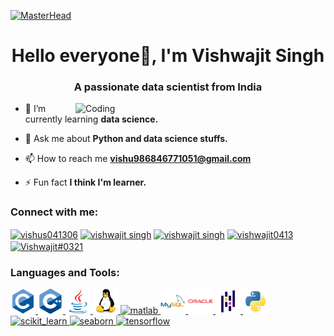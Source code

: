 [![MasterHead](https://www.dataquest.io/wp-content/uploads/2019/05/what-is-data-science-1.jpg)](https://VishuS1304.io)
<h1 align="center">Hello everyone👋, I'm Vishwajit Singh</h1>
<h3 align="center">A passionate data scientist from India</h3>
<img align="right" alt="Coding" width="400" src="https://media.giphy.com/media/qgQUggAC3Pfv687qPC/giphy.gif">

- 🌱 I’m currently learning **data science.**

- 💬 Ask me about **Python and data science stuffs.**

- 📫 How to reach me **vishu986846771051@gmail.com**

- ⚡ Fun fact **I think I'm learner.**

<h3 align="left">Connect with me:</h3>
<p align="left">
<a href="https://twitter.com/vishus041306" target="blank"><img align="center" src="https://raw.githubusercontent.com/rahuldkjain/github-profile-readme-generator/master/src/images/icons/Social/twitter.svg" alt="vishus041306" height="30" width="40" /></a>
<a href="https://linkedin.com/in/vishwajit singh" target="blank"><img align="center" src="https://raw.githubusercontent.com/rahuldkjain/github-profile-readme-generator/master/src/images/icons/Social/linked-in-alt.svg" alt="vishwajit singh" height="30" width="40" /></a>
<a href="https://fb.com/vishwajit singh" target="blank"><img align="center" src="https://raw.githubusercontent.com/rahuldkjain/github-profile-readme-generator/master/src/images/icons/Social/facebook.svg" alt="vishwajit singh" height="30" width="40" /></a>
<a href="https://instagram.com/vishwajit0413" target="blank"><img align="center" src="https://raw.githubusercontent.com/rahuldkjain/github-profile-readme-generator/master/src/images/icons/Social/instagram.svg" alt="vishwajit0413" height="30" width="40" /></a>
<a href="https://discord.gg/Vishwajit#0321" target="blank"><img align="center" src="https://raw.githubusercontent.com/rahuldkjain/github-profile-readme-generator/master/src/images/icons/Social/discord.svg" alt="Vishwajit#0321" height="30" width="40" /></a>
</p>

<h3 align="left">Languages and Tools:</h3>
<p align="left"> <a href="https://www.bing.com/images/search?view=detailV2&ccid=n%2fms1q5Y&id=1C111A2CA3363E57F3BFE0BC08BF745058C22511&thid=OIP.n_ms1q5YoHAQXXUIfeADKQHaDG&mediaurl=https%3a%2f%2fwww.ecured.cu%2fimages%2fa%2fa8%2fPandas_python.png&exph=201&expw=481&q=pandas+python&simid=608031296487645321&FORM=IRPRST&ck=E4938E97ABE2C920E4AA66233E82ABF2&selectedIndex=4" target="_blank" rel="noreferrer"> <img src="https://raw.githubusercontent.com/devicons/devicon/master/icons/c/c-original.svg" alt="c" width="40" height="40"/> </a> <a href="https://www.w3schools.com/cpp/" target="_blank" rel="noreferrer"> <img src="https://raw.githubusercontent.com/devicons/devicon/master/icons/cplusplus/cplusplus-original.svg" alt="cplusplus" width="40" height="40"/> </a> <a href="https://www.java.com" target="_blank" rel="noreferrer"> <img src="https://raw.githubusercontent.com/devicons/devicon/master/icons/java/java-original.svg" alt="java" width="40" height="40"/> </a> <a href="https://www.linux.org/" target="_blank" rel="noreferrer"> <img src="https://raw.githubusercontent.com/devicons/devicon/master/icons/linux/linux-original.svg" alt="linux" width="40" height="40"/> </a> <a href="https://www.mathworks.com/" target="_blank" rel="noreferrer"> <img src="https://upload.wikimedia.org/wikipedia/commons/2/21/Matlab_Logo.png" alt="matlab" width="40" height="40"/> </a> <a href="https://www.mysql.com/" target="_blank" rel="noreferrer"> <img src="https://raw.githubusercontent.com/devicons/devicon/master/icons/mysql/mysql-original-wordmark.svg" alt="mysql" width="40" height="40"/> </a> <a href="https://www.oracle.com/" target="_blank" rel="noreferrer"> <img src="https://raw.githubusercontent.com/devicons/devicon/master/icons/oracle/oracle-original.svg" alt="oracle" width="40" height="40"/> </a> <a href="https://pandas.pydata.org/" target="_blank" rel="noreferrer"> <img src="https://raw.githubusercontent.com/devicons/devicon/2ae2a900d2f041da66e950e4d48052658d850630/icons/pandas/pandas-original.svg" alt="pandas" width="40" height="40"/> </a> <a href="https://www.python.org" target="_blank" rel="noreferrer"> <img src="https://raw.githubusercontent.com/devicons/devicon/master/icons/python/python-original.svg" alt="python" width="40" height="40"/> </a> <a href="https://scikit-learn.org/" target="_blank" rel="noreferrer"> <img src="https://upload.wikimedia.org/wikipedia/commons/0/05/Scikit_learn_logo_small.svg" alt="scikit_learn" width="40" height="40"/> </a> <a href="https://seaborn.pydata.org/" target="_blank" rel="noreferrer"> <img src="https://seaborn.pydata.org/_images/logo-mark-lightbg.svg" alt="seaborn" width="40" height="40"/> </a> <a href="https://www.tensorflow.org" target="_blank" rel="noreferrer"> <img src="https://www.vectorlogo.zone/logos/tensorflow/tensorflow-icon.svg" alt="tensorflow" width="40" height="40"/> </a> </p>
